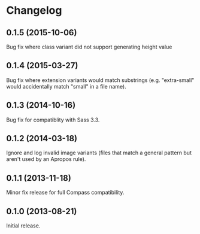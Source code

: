 # Changelog

## 0.1.5 (2015-10-06)

Bug fix where class variant did not support generating height value

## 0.1.4 (2015-03-27)

Bug fix where extension variants would match substrings (e.g. "extra-small"
would accidentally match "small" in a file name).

## 0.1.3 (2014-10-16)

Bug fix for compatiblity with Sass 3.3.

## 0.1.2 (2014-03-18)

Ignore and log invalid image variants (files that match a general pattern but aren't used by an Apropos rule).

## 0.1.1 (2013-11-18)

Minor fix release for full Compass compatibility.

## 0.1.0 (2013-08-21)

Initial release.
